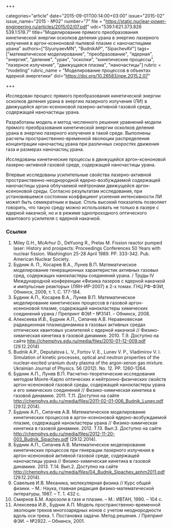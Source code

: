 +++

categories="article"
date="2015-09-01T00:14:00+03:00"
issue="2015-02"
issue_name="2015 - №02"
number="7"
file = "https://static.nuclear-power-engineering.ru/articles/2015/02/07.pdf"
udc="539.1:621.373.826 539.1:519.7"
title="Моделирование прямого преобразования кинетической энергии осколков деления урана в энергию лазерного излучения в аргон-ксеноновой пылевой плазме с наночастицами урана"
authors=["SlyunyaevMN", "BudnikAP", "SipachevAV"]
tags=["математическое моделирование", "преобразование", "ядерная", "энергия", "деление", "уран", "осколки", "кинетические процессы", "лазерное излучение", "движущаяся плазма", "наночастицы"]
rubric = "modeling"
rubric_name = "Моделирование процессов в объектах ядерной энергетики"
doi="https://doi.org/10.26583/npe.2015.2.07"

+++

Исследован процесс прямого преобразования кинетической энергии осколков деления урана в энергию лазерного излучения (ЛИ) в движущейся аргон-ксеноновой лазерно-активной газовой среде, содержащей наночастицы урана.

Разработаны модель и метод численного решения уравнений модели прямого преобразования кинетической энергии осколков деления урана в энергию лазерного излучения в такой среде. Выполнены расчеты пространственно-временной эволюции распределения концентрации наночастиц урана при различных скоростях движения газа и размерах наночастиц урана.

Исследованы кинетические процессы в движущейся аргон-ксеноновой лазерно-активной газовой среде, содержащей наночастицы урана.

Впервые исследованы усилительные свойства лазерно-активной пространственно-неоднородной ядерно-возбуждаемой содержащей наночастицы урана облучаемой нейтронами движущейся аргон-ксеноновой среды. Согласно результатам исследования, при установившемся состоянии коэффициент усиления интенсивности ЛИ может быть семикратным и выше. Столь высокий показатель позволяет говорить, что такую среду можно использовать не только в лазере с ядерной накачкой, но и в режиме однопроходного оптического квантового усилителя с ядерной накачкой.

### Ссылки

1. Miley G.H., McArhur D., DeYuong R., Prelas M. Fission reactor pumped laser: History and prospects: Proceedings Conferences 50 Years with nuclear fission. Washington 25-28 April 1989. PP. 333-342. Pub. American Nuclear Society.
2. Будник А. П., Косарев В.А., Лунев В.П. Математическое моделирование генерационных характеристик активных газовых сред, содержащих нанокластеры соединений урана. / Труды IV Международной конференции «Физика лазеров с ядерной накачкой и импульсные реакторы» (ЛЯН-ИР-2007) в 2-х томах. ГНЦ РФ-ФЭИ, Обнинск, 2009, т. 1. С. 177-184.
3. Будник А.П., Косарев В.А., Лунев В.П. Математическое моделирование кинетических процессов в газовой аргон-ксеноновой плазме, содержащей нанокластеры химических соединений урана / Препринт ФЭИ – №3141. – Обнинск, 2008.
4. Алексеева И.В., Будник А.П., Сипачев А.В. Неравновесная радиационная плазмодинамика в газовых активных средах оптических квантовых усилителей с ядерной накачкой // Физико-химическая кинетика в газовой динамике. 2010. Т.9. Доступно на сайте http://chemphys.edu.ru/media/files/2010-01-12-009.pdf (29.12.2014)
5. Budnik A.P., Deputatova L. V., Fortov V. E., Lunev V. P., Vladimirov V. I. Simulation of kinetic processes, optical and neutron properties of the nuclear-excited uranium dusty plasma of the argon-xenon gas mixture. Ukrainian Journal of Physics. 56 (2012). No. 12. PP. 1260-1264.
6. Будник А.П., Лунев В.П. Расчетно-теоретические исследования методом Монте-Карло оптических и нейтронно-физических свойств аргон-ксеноновой газовой среды, содержащей нанокластеры урана и его химических соединений // Физико-химическая кинетика в газовой динамике. 2011. Т.11. Доступно на сайте http://chemphys.edu.ru/media/files/2011-02-01-006_Budnik_Lunev.pdf (29.12.2014).
7. Будник А.П., Сипачев А.В. Математическое моделирование кинетических процессов в аргон-ксеноновой ядерно-возбуждаемой плазме, содержащей нанокластеры урана // Физико-химическая кинетика в газовой динамике. 2012. Т.13. Вып.3. Доступно на сайте http://chemphys.edu.ru/media/files/2012-11-20-003_Budnik_Sipachev.pdf (29.12.2014).
8. Будник А.П., Сипачев А.В. Математическое моделирование кинетических процессов при генерации лазерного излучения в аргон-ксеноновой активной газовой среде, содержащей наночастицы урана // Физико-химическая кинетика в газовой динамике. 2013. Т.14. Вып.2. Доступно на сайте http://chemphys.edu.ru/media/files/04_Budnik_Sipachev_aphm2011.pdf
(29.12.2014).
9. Савельев И.В. Механика, молекулярная физика // Курс общей физики. – М.: Наука, главная редакция физико-математической литературы, 1987. – Т. 1. 432 с.
10. Смирнов Б.М. Аэрозоли в газе и плазме. – М.: ИВТАН, 1990. – 104 с.
11. Алексеева И.В., Будник А.П. Модель пространственно-временной эволюции треков многозарядных ионов с учетом неоднородности вдоль оси трека. 1. Постановка задачи. Метод решения. / Препринт ФЭИ. – №2922. – Обнинск, 2001.